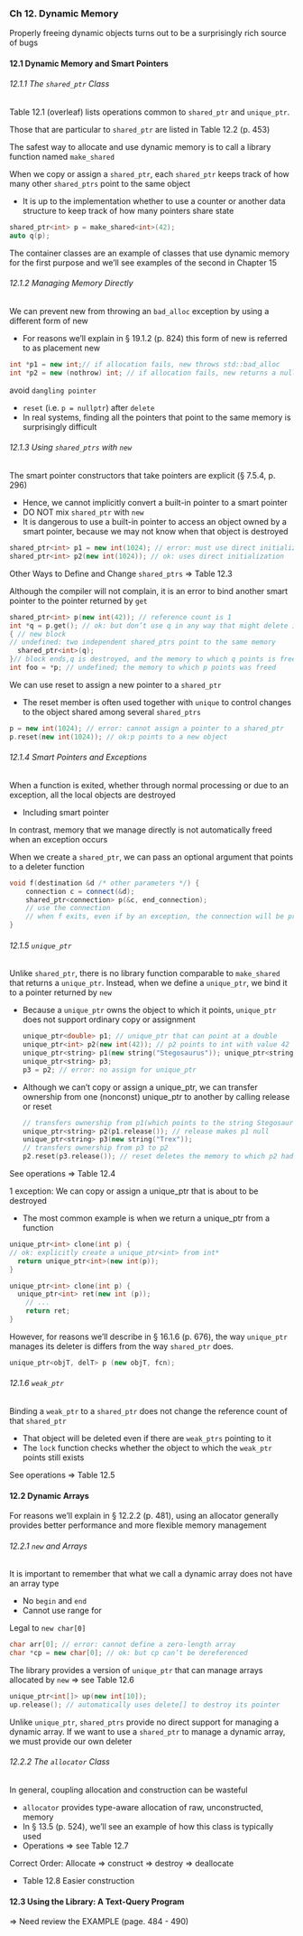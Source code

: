### Ch 12. Dynamic Memory

Properly freeing dynamic objects turns out to be a surprisingly rich source of bugs

#### 12.1 Dynamic Memory and Smart Pointers

###### 12.1.1 The `shared_ptr` Class

Table 12.1 (overleaf) lists operations common to `shared_ptr` and `unique_ptr`.

Those that are particular to `shared_ptr` are listed in Table 12.2 (p. 453)

The safest way to allocate and use dynamic memory is to call a library function named `make_shared`

When we copy or assign a `shared_ptr`, each `shared_ptr` keeps track of how many other `shared_ptrs` point to the same object

- It is up to the implementation whether to use a counter or another data structure to keep track of how many pointers share state

```c++
shared_ptr<int> p = make_shared<int>(42);
auto q(p);
```

The container classes are an example of classes that use dynamic memory for the first purpose and we’ll see examples of the second in Chapter 15

###### 12.1.2 Managing Memory Directly

We can prevent new from throwing an `bad_alloc` exception by using a different form of new

- For reasons we’ll explain in § 19.1.2 (p. 824) this form of new is referred to as placement new

```c++
int *p1 = new int;// if allocation fails, new throws std::bad_alloc
int *p2 = new (nothrow) int; // if allocation fails, new returns a null pointer
```

avoid `dangling pointer`

- `reset` (i.e. `p = nullptr`) after `delete` 
- In real systems, finding all the pointers that point to the same memory is surprisingly difficult

###### 12.1.3 Using `shared_ptrs` with `new`

The smart pointer constructors that take pointers are explicit (§ 7.5.4, p. 296)

- Hence, we cannot implicitly convert a built-in pointer to a smart pointer
- DO NOT mix `shared_ptr` with `new`
- It is dangerous to use a built-in pointer to access an object owned by a smart pointer, because we may not know when that object is destroyed

```c++
shared_ptr<int> p1 = new int(1024); // error: must use direct initialization 
shared_ptr<int> p2(new int(1024)); // ok: uses direct initialization
```

Other Ways to Define and Change `shared_ptrs` => Table 12.3

Although the compiler will not complain, it is an error to bind another smart pointer to the pointer returned by `get`

```c++
shared_ptr<int> p(new int(42)); // reference count is 1
int *q = p.get(); // ok: but don’t use q in any way that might delete its pointer 
{ // new block
// undefined: two independent shared_ptrs point to the same memory 
  shared_ptr<int>(q);
}// block ends,q is destroyed, and the memory to which q points is freed
int foo = *p; // undefined; the memory to which p points was freed
```

We can use reset to assign a new pointer to a `shared_ptr`

- The reset member is often used together with `unique` to control changes to the object shared among several `shared_ptrs`

```c++
p = new int(1024); // error: cannot assign a pointer to a shared_ptr 
p.reset(new int(1024)); // ok:p points to a new object
```

###### 12.1.4 Smart Pointers and Exceptions

When a function is exited, whether through normal processing or due to an exception, all the local objects are destroyed

- Including smart pointer

In contrast, memory that we manage directly is not automatically freed when an exception occurs

When we create a `shared_ptr`, we can pass an optional argument that points to a deleter function

```c++
void f(destination &d /* other parameters */) {
    connection c = connect(&d);
    shared_ptr<connection> p(&c, end_connection);
    // use the connection
    // when f exits, even if by an exception, the connection will be properly closed
}
```

###### 12.1.5 `unique_ptr`

Unlike `shared_ptr`, there is no library function comparable to `make_shared` that returns a `unique_ptr`. Instead, when we define a `unique_ptr`, we bind it to a pointer returned by `new`

- Because a `unique_ptr` owns the object to which it points, `unique_ptr` does not support ordinary copy or assignment

  ```c++
  unique_ptr<double> p1; // unique_ptr that can point at a double 
  unique_ptr<int> p2(new int(42)); // p2 points to int with value 42
  unique_ptr<string> p1(new string("Stegosaurus")); unique_ptr<string> p2(p1); // error: no copy for unique_ptr 
  unique_ptr<string> p3;
  p3 = p2; // error: no assign for unique_ptr
  ```

- Although we can’t copy or assign a unique_ptr, we can transfer ownership from one (nonconst) unique_ptr to another by calling release or reset

  ```c++
  // transfers ownership from p1(which points to the string Stegosaurus)to p2 
  unique_ptr<string> p2(p1.release()); // release makes p1 null
  unique_ptr<string> p3(new string("Trex"));
  // transfers ownership from p3 to p2
  p2.reset(p3.release()); // reset deletes the memory to which p2 had pointed
  ```

See operations => Table 12.4

1 exception: We can copy or assign a unique_ptr that is about to be destroyed

- The most common example is when we return a unique_ptr from a function

```c++
unique_ptr<int> clone(int p) {
// ok: explicitly create a unique_ptr<int> from int* 
  return unique_ptr<int>(new int(p));
}

unique_ptr<int> clone(int p) { 
  unique_ptr<int> ret(new int (p)); 
	// ...
	return ret;
}
```

However, for reasons we’ll describe in § 16.1.6 (p. 676), the way `unique_ptr` manages its deleter is differs from the way `shared_ptr` does.

```c++
unique_ptr<objT, delT> p (new objT, fcn);
```

###### 12.1.6 `weak_ptr`

Binding a `weak_ptr` to a `shared_ptr` does not change the reference count of that `shared_ptr`

- That object will be deleted even if there are `weak_ptrs` pointing to it
- The `lock` function checks whether the object to which the `weak_ptr` points still exists

See operations => Table 12.5



#### 12.2 Dynamic Arrays

For reasons we’ll explain in § 12.2.2 (p. 481), using an allocator generally provides better performance and more flexible memory management

###### 12.2.1 `new` and Arrays

 It is important to remember that what we call a dynamic array does not have an array type

- No `begin` and `end`
- Cannot use range for

Legal to `new char[0]`

```c++
char arr[0]; // error: cannot define a zero-length array 
char *cp = new char[0]; // ok: but cp can’t be dereferenced
```

The library provides a version of `unique_ptr` that can manage arrays allocated by `new` => see Table 12.6

```c++
unique_ptr<int[]> up(new int[10]);
up.release(); // automatically uses delete[] to destroy its pointer
```

Unlike `unique_ptr`, `shared_ptrs` provide no direct support for managing a dynamic array. If we want to use a `shared_ptr` to manage a dynamic array, we must provide our own deleter

###### 12.2.2 The `allocator` Class

In general, coupling allocation and construction can be wasteful

- `allocator` provides type-aware allocation of raw, unconstructed, memory
- In § 13.5 (p. 524), we’ll see an example of how this class is typically used
- Operations => see Table 12.7

Correct Order: Allocate => construct => destroy => deallocate

- Table 12.8 Easier construction



#### 12.3 Using the Library: A Text-Query Program

=> Need review the EXAMPLE (page. 484 - 490)





